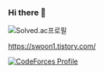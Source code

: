 ### Hi there 👋

![Solved.ac프로필](http://mazassumnida.wtf/api/v2/generate_badge?boj=swoon)

https://swoon1.tistory.com/

[![CodeForces Profile](http://cf.leed.at?id=swoon)](https://codeforces.com/profile/swoon)
